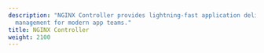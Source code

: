 ```yaml
---
description: "NGINX Controller provides lightning-fast application delivery and API
  management for modern app teams."
title: NGINX Controller
weight: 2100
---
```




